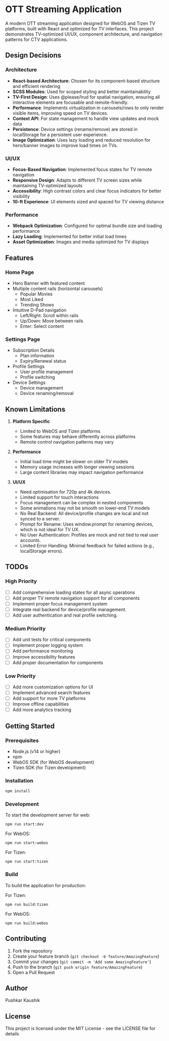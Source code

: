 # OTT Streaming Application

A modern OTT streaming application designed for WebOS and Tizen TV platforms, built with React and optimized for TV interfaces. This project demonstrates TV-optimized UI/UX, component architecture, and navigation patterns for CTV applications.

## Design Decisions

### Architecture
- **React-based Architecture**: Chosen for its component-based structure and efficient rendering
- **SCSS Modules**: Used for scoped styling and better maintainability
- **TV-First Design**:  Uses @please/lrud for spatial navigation, ensuring all interactive elements are focusable and remote-friendly.
- **Performance**: Implements virtualization in carousels/rows to only render visible items, improving speed on TV devices.
- **Context API**: For state management to handle view updates and mock data
- **Persistence**: Device settings (rename/remove) are stored in localStorage for a persistent user experience.
- **Image Optimization**: Uses lazy loading and reduced resolution for hero/banner images to improve load times on TVs.

### UI/UX
- **Focus-Based Navigation**: Implemented focus states for TV remote navigation
- **Responsive Design**: Adapts to different TV screen sizes while maintaining TV-optimized layouts
- **Accessibility**: High contrast colors and clear focus indicators for better visibility
- **10-ft Experience**: UI elements sized and spaced for TV viewing distance

### Performance
- **Webpack Optimization**: Configured for optimal bundle size and loading performance
- **Lazy Loading**: Implemented for better initial load times
- **Asset Optimization**: Images and media optimized for TV displays

## Features

### Home Page
- Hero Banner with featured content
- Multiple content rails (horizontal carousels)
  - Popular Movies
  - Most Liked
  - Trending Shows
- Intuitive D-Pad navigation
  - Left/Right: Scroll within rails
  - Up/Down: Move between rails
  - Enter: Select content

### Settings Page
- Subscription Details
  - Plan information
  - Expiry/Renewal status
- Profile Settings
  - User profile management
  - Profile switching
- Device Settings
  - Device management
  - Device renaming/removal

## Known Limitations

1. **Platform Specific**
   - Limited to WebOS and Tizen platforms
   - Some features may behave differently across platforms
   - Remote control navigation patterns may vary

2. **Performance**
   - Initial load time might be slower on older TV models
   - Memory usage increases with longer viewing sessions
   - Large content libraries may impact navigation performance

3. **UI/UX**
   - Need optimisation for 720p and 4k devices.
   - Limited support for touch interactions
   - Focus management can be complex in nested components
   - Some animations may not be smooth on lower-end TV models
   - No Real Backend: All device/profile changes are local and not synced to a server.
   - Prompt for Rename: Uses window.prompt for renaming devices, which is not ideal for TV UX.
   - No User Authentication: Profiles are mock and not tied to real user accounts.
   - Limited Error Handling: Minimal feedback for failed actions (e.g., localStorage errors).

## TODOs

### High Priority
- [ ] Add comprehensive loading states for all async operations
- [ ] Add proper TV remote navigation support for all components
- [ ] Implement proper focus management system
- [ ] Integrate real backend for device/profile management.
- [ ] Add user authentication and real profile switching.

### Medium Priority
- [ ] Add unit tests for critical components
- [ ] Implement proper logging system
- [ ] Add performance monitoring
- [ ] Improve accessibility features
- [ ] Add proper documentation for components

### Low Priority
- [ ] Add more customization options for UI
- [ ] Implement advanced search features
- [ ] Add support for more TV platforms
- [ ] Improve offline capabilities
- [ ] Add more analytics tracking

## Getting Started

### Prerequisites
- Node.js (v14 or higher)
- npm 
- WebOS SDK (for WebOS development)
- Tizen SDK (for Tizen development)

### Installation
```bash
npm install
```

### Development

To start the development server for web:
``` start command for web
npm run start:dev
```
For WebOS:
``` start command for WebOS
npm run start:webos
```

For Tizen:
``` start command for Tizen
npm run start:tizen
```

### Build

To build the application for production:

For Tizen:
``` build command for Tizen
npm run build:tizen
```
For WebOS:
``` build command for WebOS
npm run build:webos
```

## Contributing

1. Fork the repository
2. Create your feature branch (`git checkout -b feature/AmazingFeature`)
3. Commit your changes (`git commit -m 'Add some AmazingFeature'`)
4. Push to the branch (`git push origin feature/AmazingFeature`)
5. Open a Pull Request

## Author
Pushkar Kaushik

## License
This project is licensed under the MIT License - see the LICENSE file for details


